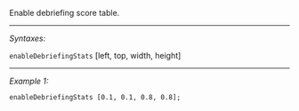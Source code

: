 Enable debriefing score table.


---
*Syntaxes:*

`enableDebriefingStats` [left, top, width, height]

---
*Example 1:*

```sqf
enableDebriefingStats [0.1, 0.1, 0.8, 0.8];
```